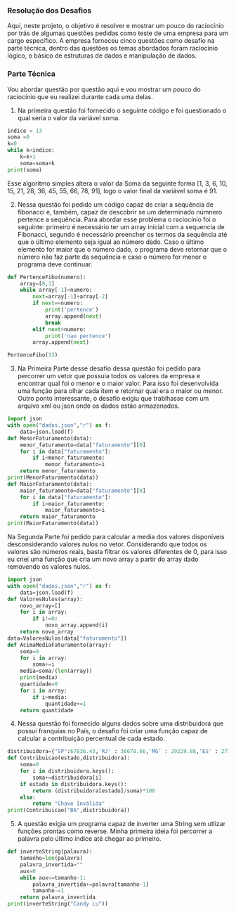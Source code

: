 ### Resolução dos Desafios 
Aqui, neste projeto, o objetivo é resolver e mostrar um pouco do raciocínio por trás de algumas questões pedidas como teste de uma empresa para um cargo específico.
A empresa forneceu cinco questões como desafio na parte técnica, dentro das questões os temas abordados foram raciocínio lógico, o básico de estruturas de dados e manipulação de dados.
### Parte Técnica
Vou abordar questão por questão aqui e vou mostrar um pouco do raciocínio que eu realizei durante cada uma delas.
1. Na primeira questão foi fornecido o seguinte código e foi questionado o qual seria o valor da variável soma.
```python
indice = 13
soma =0
k=0 
while k<indice: 
    k=k+1
    soma=soma+k
print(soma)
```
Esse algoritmo simples altera o valor da Soma da seguinte forma [1, 3, 6, 10, 15, 21, 28, 36, 45, 55, 66, 78, 91], logo o valor final da variável soma é 91.

2. Nessa questão foi pedido um código capaz de criar a sequência de fibonacci e, também, capaz de descobrir se um determinado númnero pertence a sequência. Para abordar esse problema o raciocínio foi o seguinte: primeiro é necessário ter um array inicial com a sequencia de Fibonacci, segundo é necessário preencher os termos da sequência até que o último elemento seja igual ao número dado. Caso o último elemento for maior que o número dado, o programa deve retornar que o número não faz parte da sequência e caso o número for menor o programa deve continuar.
```python
def PertenceFibo(numero):
    array=[0,1]
    while array[-1]<numero:
        next=array[-1]+array[-2]
        if next==numero:
            print('pertence')
            array.append(next)
            break
        elif next>numero:
            print('nao pertence')
        array.append(next)

PertenceFibo(33)
```

3. Na Primeira Parte desse desafio dessa questão foi pedido para percorrer um vetor que possuia todos os valores da empresa e encontrar qual foi o menor e o maior valor. Para isso foi desenvolvida uma função para olhar cada item e retornar qual era o maior ou menor. Outro ponto interessante, o desafio exigiu que trablhasse com um arquivo xml ou json onde os dados estão armazenados.
```python
import json 
with open("dados.json","r") as f:
    data=json.load(f)
def MenorFaturamento(data):
    menor_faturamento=data["faturamento"][0]
    for i in data["faturamento"]:
        if i<menor_faturamento:
            menor_faturamento=i
    return menor_faturamento
print(MenorFaturamento(data))
def MaiorFaturamento(data):
    maior_faturamento=data["faturamento"][0]
    for i in data["faturamento"]:
        if i>maior_faturamento:
            maior_faturamento=i
    return maior_faturamento
print(MaiorFaturamento(data))
```
Na Segunda Parte foi pedido para calcular a media dos valores disponíveis desconsiderando valores nulos no vetor. Considerando que todos os valores são números reais, basta filtrar os valores diferentes de 0, para isso eu criei uma função que cria um novo array a partir do array dado removendo os valores nulos.
```python
import json
with open("dados.json","r") as f:
    data=json.load(f)
def ValoresNulos(array):
    novo_array=[]
    for i in array:
        if i!=0:
            novo_array.append(i)
    return novo_array
data=ValoresNulos(data["faturamento"])
def AcimaMediaFaturamento(array):
    soma=0
    for i in array:
        soma+=i
    media=soma/(len(array))
    print(media)
    quantidade=0
    for i in array:
        if i>media:
            quantidade+=1
    return quantidade
```

4. Nessa questão foi fornecido alguns dados sobre uma distribuidora que possui franquias no País, o desafio foi criar uma função capaz de calcular a contribuição percentual de cada estado.
```python
distribuidora={"SP":67836.43,'RJ' : 36678.66,'MG' : 29229.88,'ES' : 27165.48, 'Outros' :  19849.53}
def Contribuicao(estado,distribuidora):
    soma=0
    for i in distribuidora.keys():
        soma+=distribuidora[i]
    if estado in distribuidora.keys():
        return (distribuidora[estado]/soma)*100
    else:
        return "Chave Inválida"
print(Contribuicao("BA",distribuidora))
```

5. A questão exigia um programa capaz de inverter uma String sem utlizar funções prontas como reverse. Minha primeira ideia foi percorrer a palavra pelo último índice até chegar ao primeiro.
```python
def inverteString(palavra):
    tamanho=len(palavra)
    palavra_invertida=""
    aux=0
    while aux<=tamanho-1:
        palavra_invertida+=palavra[tamanho-1]
        tamanho-=1
    return palavra_invertida
print(inverteString("Candy Lu"))
```
